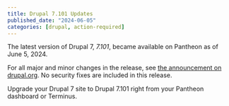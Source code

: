 ```yaml
---
title: Drupal 7.101 Updates
published_date: "2024-06-05"
categories: [drupal, action-required]
---
```


The latest version of Drupal 7, *7.101*, became available on Pantheon as of June 5, 2024.

For all major and minor changes in the release, see [the announcement on drupal.org](https://www.drupal.org/project/drupal/releases/7.101). No security fixes are included in this release.

Upgrade your Drupal 7 site to Drupal 7.101 right from your Pantheon dashboard or Terminus.
